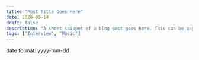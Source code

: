 ```yaml
---
title: "Post Title Goes Here"
date: 2020-09-14
draft: false
description: "A short snippet of a blog post goes here. This can be anything to intrigue the reader"
tags: ["Interview", "Music"]
---
```


date format: yyyy-mm-dd
